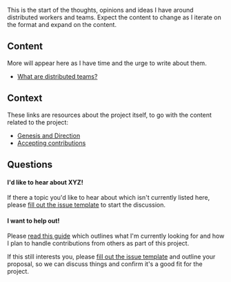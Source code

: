 ---
---

This is the start of the thoughts, opinions and ideas I have around distributed
workers and teams. Expect the content to change as I iterate on the format and
expand on the content.

## Content

More will appear here as I have time and the urge to write about them.

- [What are distributed teams?](/what-are-distributed-teams/)

## Context

These links are resources about the project itself, to go with the content
related to the project:

- [Genesis and Direction](/genesis-and-direction/)
- [Accepting contributions](/accepting-contributions/)

## Questions

#### I'd like to hear about XYZ!

If there a topic you'd like to hear about which isn't currently listed here,
please [fill out the issue template](https://github.com/shiftkey/workingdistributed.com/issues/new?template=request-for-topic.md)
to start the discussion.

#### I want to help out!

Please [read this guide](/accepting-contributions/) which outlines what I'm
currently looking for and how I plan to handle contributions from others as part
of this project.

If this still interests you, please [fill out the issue template](https://github.com/shiftkey/workingdistributed.com/issues/new?template=potential-contribution.md)
and outline your proposal, so we can discuss things and confirm it's a good fit
for the project.
